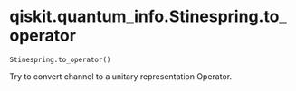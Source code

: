 # qiskit.quantum\_info.Stinespring.to\_operator

`Stinespring.to_operator()`

Try to convert channel to a unitary representation Operator.
